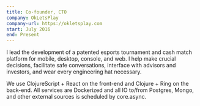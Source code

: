 ```yaml
---
title: Co-founder, CTO
company: OkLetsPlay
company-url: https://okletsplay.com
start: July 2016
end: Present
---
```


I lead the development of a patented esports tournament and cash match platform
for mobile, desktop, console, and web. I help make crucial decisions, facilitate
safe conversations, interface with advisors and investors, and wear every
engineering hat necessary.

We use ClojureScript + React on the front-end and Clojure + Ring on the
back-end. All services are Dockerized and all IO to/from Postgres, Mongo, and
other external sources is scheduled by core.async.
